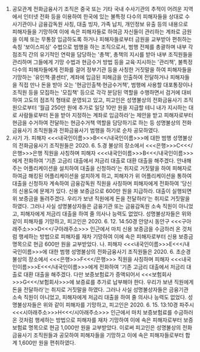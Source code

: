 1. 공모관계
전화금융사기 조직은 중국 또는 기타 국내 수사기관의 추적이 어려운 지역에서 인터넷 전화 등을 이용하여 한국에 있는 불특정 다수의 피해자들을 상대로 수사기관이나 금융감독원 사칭, 대출 빙자, 가족 납치, 개인정보 유출 등의 내용으로 피해자들을 기망하여 이에 속은 피해자들로 하여금 자신들이 관리하는 계좌로 금원을 이체 또는 무통장 입금하도록 하거나 피해자들로부터 금원을 교부받아 편취하는 속칭 '보이스피싱' 수법으로 범행을 하는 조직으로서, 범행 전체를 총괄하며 내부 각 점조직 간의 유기적인 연락을 담당하는 '총책', 총책의 지시를 받아 내부 조직원들을 관리하며 그들에게 기망 수법과 현금수거 방법 등을 교육·지시하는 '관리책', 불특정 다수의 피해자들에게 전화를 걸어 정부기관 등을 사칭한 거짓말을 하여 피해자들을 기망하는 '유인책·콜센터', 계좌에 입금된 피해금을 인출하여 전달하거나 피해자들을 직접 만나 돈을 받아 오는 '현금인출책·현금수거책', 범행에 사용할 대포통장이나 조직원 등을 모집하는 '모집책' 등으로 각각 분담된 역할을 수행하면서 검거에 대비하여 고도의 점조직 형태로 운영되고 있고, 피고인은 성명불상의 전화금융사기 조직원으로부터 '월급 250만 원에 추가로 일당 10만 원을 지급할 테니 내가 지시하는 대로 사람들로부터 돈을 받아 지정하는 계좌로 입금하라'는 제안을 받고 피해자로부터 현금을 수거하여 전달하는 현금수거책 역할을 담당하기로 하는 등 성명불상의 전화금융사기 조직원들과 전화금융사기 범행을 하기로 순차 공모하였다.
2. 사기
가. 피해자 <<<내국인이름>>>B<<</내국인이름>>>에 대한 범행
성명불상의 전화금융사기 조직원들은 2020. 6. 5.경 불상의 장소에서 <<<은행>>>C<<</은행>>>은행 직원을 사칭하며 피해자 <<<내국인이름>>>B<<</내국인이름>>>에게 전화하여 '기존 고금리 대출에서 저금리 대출로 대환 대출을 해주겠다. 안내해주는 어플리케이션을 설치하여 대출을 신청하라'는 취지로 거짓말을 하여 피해자로 하여금 해킹된 어플리케이션을 설치하게 하고, 피해자가 위 어플리케이션을 통하여 대출을 신청하자 계속하여 금융감독원 직원을 사칭하며 피해자에게 전화하여 '당신의 신용도에 문제가 있다. 신용 보증금으로 600만 원을 지급하라. 대출이 실행되면 위 보증금을 돌려주겠다. 우리가 보낸 직원에게 돈을 전달하라'는 취지로 거짓말을 하였다. 그러나 사실 성명불상자들은 금융기관 또는 금융감독원 소속 직원이 아니었고, 피해자에게 저금리 대출을 하여 줄 의사나 능력도 없었다.
성명불상자들은 위와 같이 피해자를 기망하고, 피고인은 2020. 6. 12. 14:50경 안양시 동안구 <<<구아래주소>>>D<<</구아래주소>>> 인근에서 마치 신용 보증금을 수금하러 온 것처럼 행세하는 방법으로 피해자를 재차 기망하여 이에 속은 피해자로부터 신용 보증금 명목으로 현금 600만 원을 교부받았다.
나. 피해자 <<<내국인이름>>>E<<</내국인이름>>>에 대한 범행
성명불상의 전화금융사기 조직원들은 2020. 6. 초순경 불상의 장소에서 <<<은행>>>F<<</은행>>> 직원을 사칭하며 피해자 <<<내국인이름>>>E<<</내국인이름>>>에게 전화하여 '기존 고금리 대출에서 저금리 대출로 대환 대출을 해주겠다. 다만 보증보험료가 증액되어서 <<<보험회사>>>G<<</보험회사>>>에 보증료를 추가로 납부해야 한다. 우리가 보낸 직원에게 돈을 전달하라'는 취지로 거짓말을 하였다. 그러나 사실 성명불상자들은 금융기관 소속 직원이 아니었고, 피해자에게 저금리 대출을 하여 줄 의사나 능력도 없었다.
성명불상자들은 위와 같이 피해자를 기망하고, 피고인은 2020. 6. 15. 13:10경 파주시 <<<시아래주소>>>H<<</시아래주소>>> 인근에서 마치 보증보험료를 수금하러 온 것처럼 행세하는 방법으로 피해자를 재차 기망하여 이에 속은 피해자로부터 보증보험료 명목으로 현금 1,000만 원을 교부받았다.
이로써 피고인은 성명불상의 전화금융사기 조직원들과 공모하여 피해자들을 기망하고 이에 속은 피해자들로부터 합계 1,600만 원을 편취하였다.